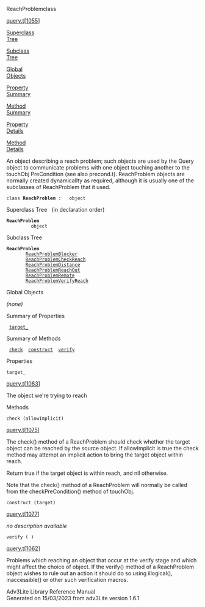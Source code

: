 ---
---
<span class="title">ReachProblem</span><span class="type">class</span>

[query.t](../file/query.t.html)\[[1055](../source/query.t.html#1055)\]

[Superclass  
Tree](#_SuperClassTree_)

[Subclass  
Tree](#_SubClassTree_)

[Global  
Objects](#_ObjectSummary_)

[Property  
Summary](#_PropSummary_)

[Method  
Summary](#_MethodSummary_)

[Property  
Details](#_Properties_)

[Method  
Details](#_Methods_)

<div class="fdesc">

An object describing a reach problem; such objects are used by the Query
object to communicate problems with one object touching another to the
touchObj PreCondition (see also precond.t). ReachProblem objects are
normally created dynamicallty as required, although it is usually one of
the subclasses of ReachProblem that it used.

`class `**`ReachProblem`**` :   object`

</div>

<span id="_SuperClassTree_"></span>

<div class="mjhd">

<span class="hdln">Superclass Tree</span>   (in declaration order)

</div>

**`ReachProblem`**  
`         object`  
<span id="_SubClassTree_"></span>

<div class="mjhd">

<span class="hdln">Subclass Tree</span>  

</div>

**`ReachProblem`**  
`         `[`ReachProblemBlocker`](../object/ReachProblemBlocker.html)  
`         `[`ReachProblemCheckReach`](../object/ReachProblemCheckReach.html)  
`         `[`ReachProblemDistance`](../object/ReachProblemDistance.html)  
`         `[`ReachProblemReachOut`](../object/ReachProblemReachOut.html)  
`         `[`ReachProblemRemote`](../object/ReachProblemRemote.html)  
`         `[`ReachProblemVerifyReach`](../object/ReachProblemVerifyReach.html)  
<span id="_ObjectSummary_"></span>

<div class="mjhd">

<span class="hdln">Global Objects</span>  

</div>

*(none)* <span id="_PropSummary_"></span>

<div class="mjhd">

<span class="hdln">Summary of Properties</span>  

</div>

` `[`target_`](#target_)`  `

<span id="_MethodSummary_"></span>

<div class="mjhd">

<span class="hdln">Summary of Methods</span>  

</div>

` `[`check`](#check)`  `[`construct`](#construct)`  `[`verify`](#verify)`  `

<span id="_Properties_"></span>

<div class="mjhd">

<span class="hdln">Properties</span>  

</div>

<span id="target_"></span>

`target_`

[query.t](../file/query.t.html)\[[1083](../source/query.t.html#1083)\]

<div class="desc">

The object we're trying to reach

</div>

<span id="_Methods_"></span>

<div class="mjhd">

<span class="hdln">Methods</span>  

</div>

<span id="check"></span>

`check (allowImplicit)`

[query.t](../file/query.t.html)\[[1075](../source/query.t.html#1075)\]

<div class="desc">

The check() method of a ReachProblem should check whether the target
object can be reached by the source object. If allowImplicit is true the
check method may attempt an implicit action to bring the target object
within reach.

Return true if the target object is within reach, and nil otherwise.

Note that the check() method of a ReachProblem will normally be called
from the checkPreCondition() method of touchObj.

</div>

<span id="construct"></span>

`construct (target)`

[query.t](../file/query.t.html)\[[1077](../source/query.t.html#1077)\]

<div class="desc">

*no description available*

</div>

<span id="verify"></span>

`verify ( )`

[query.t](../file/query.t.html)\[[1062](../source/query.t.html#1062)\]

<div class="desc">

Problems which reaching an object that occur at the verify stage and
which might affect the choice of object. If the verify() method of a
ReachProblem object wishes to rule out an action it should do so using
illogical(), inaccessible() or other such verification macros.

</div>

<div class="ftr">

Adv3Lite Library Reference Manual  
Generated on 15/03/2023 from adv3Lite version 1.6.1

</div>
